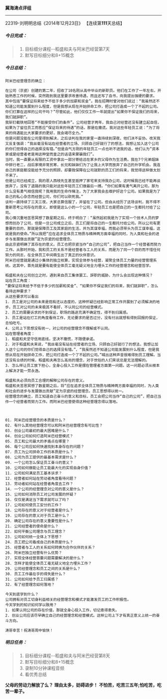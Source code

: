 **冀海涛点评组**

------

22319-刘明明总结《2014年12月23日》
【连续第**111**天总结】

##### __今日完成：__
>1. 目标细分课程--稻盛和夫与阿米巴经营第7天
>2. 默写目标细分和8+15概念

##### __今日总结：__

    阿米巴经营理念的确立：
     
    在公司（京瓷）创建的第二年，招收了10名刚从高中毕业的新职员。他们在工作了一年左右，开始熟悉工作的时候，突然跑到我这里要求改善待遇，而且还写了血书，向我提出强硬的要求。
    其中包括“要保证将来给予不低于多少的加薪和奖金”。我在招聘时曾对他们说过：“我虽然还不知道公司能发展到什么程度，但是我想从现在开始拼命工作，把公司打造成一个了不起的公司。你们打算在这样的公司干吗？”尽管如此，他们仅仅工作一年就提出“如果你不保证我们的将来，我们就辞职”。
    我斩钉截铁地回答“不能接受你们的条件”。公司经营才两年，我自己对经营还没有建立起自信，如果为了留住员工而答应“保证将来的待遇”的话，那是在撒谎。我对这些年轻员工说：“为了将来的待遇能比大家要求的更好，我会竭尽全力。”
    但是问题没能在公司里得到解决，之后谈判在我的家里一直持续到深夜，他们决不妥协。改天我又反复强调：“我丝毫没有站在经营者的立场、只顾自己好就行了的想法，我想让加入这个公司的你们觉得自己的选择没有错。”但是血气方刚的年轻员工一点也听不进我的话，他们认为“资本家或是经营者老是用这种堂而皇之的话语来蒙骗我们”。
    当时，我一直要从有限的工资中拿出一部分寄给远在家乡的父母作为生活费。我在7个兄弟姐妹中排行老二，战后家境非常贫寒，长兄和妹妹们为了让我上大学而放弃了自己的升学机会。我连自己的家庭都没能给予充分的照顾，却要我保障在公司就职的员工们的将来，我觉得这样做太划不来了。
    但是公司已经成立，我的恩人西枝先生甚至抵押了家宅来支持我办公司，这时候我已经不能再谈放弃了。没有了退路的我只能对这些年轻员工们做最后一搏。“你们如果有勇气离开公司，那为什么没有勇气相信我呢？我用我的生命作赌注，为了大家我会去维护好这个公司。如果我是为了自己的私心杂念而经营公司，你们可以砍死我。”
    谈判一直持续了三天三夜，大家总算信服了，并留在了公司。但自从经历了这场谈判，我不得不重新思考公司存在的意义，即使是这么小的一个公司，年轻员工也是把自己的一生都托付给了公司。
    我心情沉重地苦思冥想了数星期之后，终于明白了：“虽然起初我是为了实现一个技术人员的梦想而创办了公司，但是一旦公司成立之后，员工们是将自己的一生都托付给公司。所以公司有更重要的目的，那就是保障员工及其家庭的生活，并为其谋幸福，而我必须带头为员工谋幸福，这就是我的使命。”所以我把“应在追求全体员工物质与精神两方面幸福的同时，为人类和社会的进步与发展做出贡献”定为京瓷的经营理念。
    由此京瓷明确了其存在的意义。员工也把京瓷当作“自己的公司”，把自己当作一个经营者而努力工作。从那时开始，我和员工的关系不是经营者与工人的关系，而是为了同一个目的而不惜任何努力的同志，在全体员工中间萌生出了真正的伙伴意识。
    阿米巴经营就是通过小集体的独立核算，实现全体参与经营，凝聚全体员工力量的经营管理系统。这其中，首先就是要有能使全体员工毫无疑义地全力埋头工作的经营理念和经营哲学。
	
    稻盛和夫在公司创立之时，遇到来自员工集体罢工、辞职的威胁，为什么会出现这种情况？
    站在员工角度：
    “要保证将来给予不低于多少的加薪和奖金”、“如果你不保证我们的将来，我们就辞职”，怎么看待这种要求？
    从这些要求可以看出
    1. 员工是对公司的未来是抱有还以态度的，这种怀疑已经影响正常工作开展到了必须解决的地步。员工对公司的未来极其不看好，不认同公司的经营模式。
    2. 员工的需要诉求的不到保证，职场的路途充满不确定性，得不到归属感。
    3. 员工是站在打工的角度看待工作，无论要求的是否过分，没有付出就想有得到回报的保证，总怕吃亏。
    4. 公司上下思想没有统一，对公司的经营理念不理解或不认同。
    站在管理者角度：
    1. 稻盛和夫坚守信用底线，坚决不撒慌，不随便承诺。
    2. 对于稻盛和夫来说，“我丝毫没有站在经营者的立场、只顾自己好就行了的想法，我想让加入这个公司的你们觉得自己的选择没有错。”、“我虽然还不知道公司能发展到什么程度，但是我想从现在开始拼命工作，把公司打造成一个了不起的公司。”喊出这种声音很难得到员工理解。当还没有业绩的时候，稻盛和夫再怎么高尚的理念，对于世俗的人们来说总是无法理解的。
    3. 怎么样让员工放下担心，全身心投入工作是摆在管理者方面第一问题。这一问题必须从根本上解决才能一劳永逸。
    
    稻盛和夫必须向员工合理的解释公司存在的意义。
    稻盛和夫苦思冥想了数星期之后，将“应在追求全体员工物质与精神两方面幸福的同时，为人类和社会的进步与发展做出贡献”定为京瓷的经营理念。员工思想得以统一。
    经营理念的确立，员工知道自己奋斗的意义和目标，员工会把公司当作“自己的公司”，把自己当作一个经营者而努力工作。而阿米巴经营使得这种经营理念得以落地。
    
    
    
	01. 阿米巴经营理念的本质是什么？
	02. 有什么其他经营理念可以和阿米巴经营理念有可比性？
	03. 创业公司最初的最大困难是什么？
	04. 创业公司如何打造阿米巴经营模式？
	05. 员工和公司最大的矛盾点在哪里？
	06. 每个公司应如何快速找到本身存在的问题？
	07. 员工为公司拼命工作的本质是什么？
	08. 公司为员工提供的最基本需求是什么？
	09. 一个公司怎么保证员工奋斗的意义？
	10. 公司如何做能让员工能最大化的实现自身价值？
	11. 公司如何满足员工基本诉求？
	12. 经营者如何站在劳动者角度看待问题？
	13. 劳动者如何站在经营者角度去工作？
	14. 一个公司的经营理念对公司的意义是什么？
	15. 公司如何消除员工对公司发展的怀疑？
	16. 仅仅是满足当下需求就可以了吗？
	17. 公司如何使员工安分的工作？
	18. 公司存在的意义对于经营者是什么？
	19. 公司存在的意义对于员工是什么？
	20. 确定公司存在的意义重要性是什么？
	21. 公司经营者的使命是什么？
	22. 如何平衡公司理念与员工理念？
	23. 公司如何统一全体上下思想？
	24. 员工把公司看成自己的本质是什么？
	25. 经营者与工人的关系如何转换为合作伙伴的关系？
	26. 阿米巴独立经营有什么优势？
	27. 实现全体经营首要问题需要解决的是什么？
	28. 怎样才能使全体员工毫无疑义地全力埋头工作？
	29. 公司经营理念和员工之间的关系是什么？
	30. 员工工作最在乎的得失是什么？
	31. 公司如何给予员工归属感？
	32. 有了经营理念如何落地？
	
	今天到底学到什么？
	公司拥有对员工切身利益相关的经营理念和模式才能激发员工的工作积极性。
    今天学到的知识如何学以致用？
	1. 如果认同公司的存在价值，那就全身心投入工作，切记患得患失。
    2. 创业公司应该尽早确立自己的经营理念和经营模式。这样公司上下才有真正意义上统一的奋斗方向。
	
    涛哥幸苦！祝涛哥周中愉快！
##### __明日任务：__
>1. 目标细分课程--稻盛和夫与阿米巴经营第8天
>2. 默写目标细分和8+15概念
>3. 录制10分钟课程音频
>4. 看优秀总结

**父母的劳动力解放了么？**
**理由太多，妨碍进步！**
**不怕苦，吃苦三五年;怕吃苦，吃苦一辈子。**  